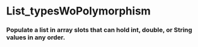 # List_typesWoPolymorphism
### Populate a list in array slots that can hold int, double, or String values in any order.  
